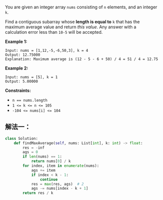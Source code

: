 You are given an integer array `nums` consisting of `n` elements, and an integer `k`.

Find a contiguous subarray whose **length is equal to** `k` that has the maximum average value and return *this value*. Any answer with a calculation error less than `10-5` will be accepted.

**Example 1:**

```
Input: nums = [1,12,-5,-6,50,3], k = 4
Output: 12.75000
Explanation: Maximum average is (12 - 5 - 6 + 50) / 4 = 51 / 4 = 12.75
```

**Example 2:**

```
Input: nums = [5], k = 1
Output: 5.00000
```

**Constraints:**

- `n == nums.length`
- `1 <= k <= n <= 105`
- `-104 <= nums[i] <= 104`

## 解法一：

```python
class Solution:
    def findMaxAverage(self, nums: List[int], k: int) -> float:
        res = -inf
        ags = 0
        if len(nums) == 1:
            return nums[0] / k
        for index, item in enumerate(nums):
            ags += item
            if index < k - 1:
                continue
            res = max(res, ags)  # 2
            ags -= nums[index - k + 1]
        return res / k
```

